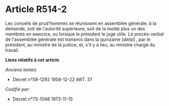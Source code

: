 # Article R514-2

Les conseils de prud'hommes se réunissent en assemblée générale, à la demande, soit de l'autorité supérieure, soit de la
moitié plus un des membres en exercice, ou lorsque le président le juge utile. Le procès-verbal de l'assemblée générale est
transmis dans la quinzaine [*délai*] , par le président, au ministre de la justice, et, s'il y a lieu, au ministre chargé du
travail.

**Liens relatifs à cet article**

_Anciens textes_:

  - Décret n°58-1292 1958-12-22 ART. 37

_Codifié par_:

  - Décret n°73-1048 1973-11-15
